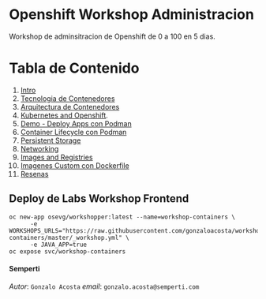 Openshift Workshop Administracion 
=================================

Workshop de adminsitracion de Openshift de 0 a 100 en 5 dias.

# Tabla de Contenido
1. [Intro](./01_intro.adoc)
2. [Tecnologia de Contenedores](./02_technologies.adoc)
3. [Arquitectura de Contenedores](./03_architecture.adoc)
4. [Kubernetes and Openshift](./orchestration.adoc).
5. [Demo - Deploy Apps con Podman](./demo_deploy.adoc)
6. [Container Lifecycle con Podman](./06_life_cycle_con_podman.adoc)
7. [Persistent Storage](./07_persistent_storage.adoc)
8. [Networking](./08_networking.adoc)
9. [Images and Registries](./09_image_registries.adoc)
10. [Imagenes Custom con Dockerfile](./10_custom_dockerfile.adoc)
11. [Resenas](./11_resena.adoc)



## Deploy de Labs Workshop Frontend <a name="1.0"></a>

```
oc new-app osevg/workshopper:latest --name=workshop-containers \
      -e WORKSHOPS_URLS="https://raw.githubusercontent.com/gonzaloacosta/workshop-containers/master/_workshop.yml" \
      -e JAVA_APP=true
oc expose svc/workshop-containers
```

#### Semperti
_Autor_: `Gonzalo Acosta`
_email_: `gonzalo.acosta@semperti.com`
